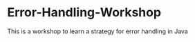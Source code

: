 Error-Handling-Workshop
=======================

This is a workshop to learn a strategy for error handling in Java
